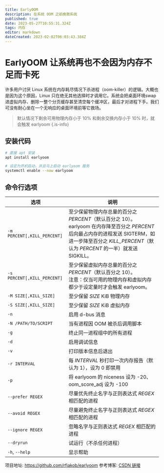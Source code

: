```yaml
---
title: EarlyOOM
description: 在系统 OOM 之前挽救系统
published: true
date: 2023-05-27T10:55:31.324Z
tags: 内存
editor: markdown
dateCreated: 2023-02-02T06:03:43.384Z
---
```


# EarlyOOM 让系统再也不会因为内存不足而卡死

许多用户讨厌 Linux 系统在内存耗尽情况下杀进程（oom-killer）的逻辑。大概也是因为这个原因，Linux 只在绝无其他选择时才调用它。系统会把桌面环境swap进虚拟内存、删除一整个分页缓存甚至清空每个缓冲区，最后才对进程下手。我们可没有耐心坐在一个无响应的桌面环境前等它救场。

> 默认情况下剩余可用物理内存小于 10% 和剩余交换内存小于 10% 时，就会触发 earlyoom
{.is-info}

## 安装代码
```bash
# 直接 apt 安装
apt install earlyoom

# 设定为开机启动，并且马上启动 earlyoom 服务
systemctl enable --now earlyoom
```

## 命令行选项

|          选项          |          说明          |
| --------------------- | --------------------- |
| `-m PERCENT[,KILL_PERCENT]` | 至少保留物理内存总量的百分之 *PERCENT*（默认百分之 10）。<br>earlyoom 在内存降至百分之 *PERCENT* 后向最占内存的进程发送 SIGTERM，如进一步降至百分之 *KILL_PERCENT*（默认为 *PERCENT* 的一半）就发送 SIGKILL。 |
| `-s PERCENT[,KILL_PERCENT]` | 至少保留虚拟内存总量的百分之 *PERCENT*（默认百分之 10）。<br>注意：仅当可用的物理内存和虚拟内存都少于设定量时才会触发 earlyoom。 |
| `-M SIZE[,KILL_SIZE]` | 至少保留 *SIZE* KiB 物理内存 |
| `-S SIZE[,KILL_SIZE]` | 至少保留 *SIZE* KiB 虚拟内存 |
| `-n`                  | 启用 d-bus 消息 |
| `-N /PATH/TO/SCRIPT`  | 当有进程因 OOM 被杀后调用脚本 |
| `-g`                  | 终止同一进程组中的所有进程 |
| `-d`                  | 启用调试信息 |
| `-v`                  | 打印版本信息后退出 |
| `-r INTERVAL`         | 每 *INTERVAL* 秒打印一次内存报告（默认为 1），设为 0 即禁用 |
| `-p`                  | 将 earlyoom 的 niceness 设为 -20、oom_score_adj 设为 -100 |
| `--prefer REGEX`      | 尽量优先终止名字与正则表达式 *REGEX* 相匹配的进程 |
| `--avoid REGEX`       | 尽量避免终止名字与正则表达式 *REGEX* 相匹配的进程 |
| `--ignore REGEX`      | 忽略名字与正则表达式 *REGEX* 相匹配的进程 |
| `--dryrun`            | 试运行（不杀任何进程） |
| `-h`, `--help`        | 显示帮助 |



项目地址: https://github.com/rfjakob/earlyoom
参考博客: [CSDN 链接](https://blog.csdn.net/ONE_SIX_MIX/article/details/124046026)
